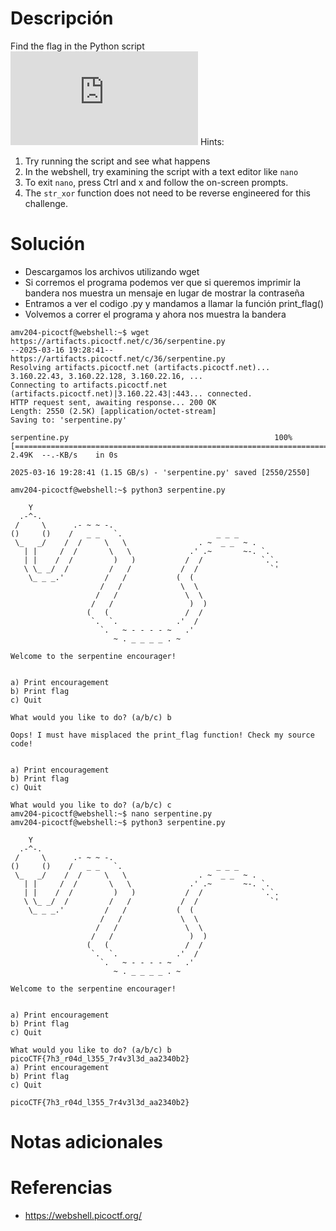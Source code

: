 # Descripción
Find the flag in the Python script![Download Python script](https://artifacts.picoctf.net/c/36/serpentine.py)
Hints:
1. Try running the script and see what happens
2. In the webshell, try examining the script with a text editor like `nano`
3. To exit `nano`, press Ctrl and x and follow the on-screen prompts.
4. The `str_xor` function does not need to be reverse engineered for this challenge.
# Solución
- Descargamos los archivos utilizando wget
- Si corremos el programa podemos ver que si queremos imprimir la bandera nos muestra un mensaje en lugar de mostrar la contraseña
- Entramos a ver el codigo .py y mandamos a llamar la función print_flag()
- Volvemos a correr el programa y ahora nos muestra la bandera
```
amv204-picoctf@webshell:~$ wget https://artifacts.picoctf.net/c/36/serpentine.py
--2025-03-16 19:28:41--  https://artifacts.picoctf.net/c/36/serpentine.py
Resolving artifacts.picoctf.net (artifacts.picoctf.net)... 3.160.22.43, 3.160.22.128, 3.160.22.16, ...
Connecting to artifacts.picoctf.net (artifacts.picoctf.net)|3.160.22.43|:443... connected.
HTTP request sent, awaiting response... 200 OK
Length: 2550 (2.5K) [application/octet-stream]
Saving to: 'serpentine.py'

serpentine.py                                              100%[=======================================================================================================================================>]   2.49K  --.-KB/s    in 0s      

2025-03-16 19:28:41 (1.15 GB/s) - 'serpentine.py' saved [2550/2550]

amv204-picoctf@webshell:~$ python3 serpentine.py

    Y
  .-^-.
 /     \      .- ~ ~ -.
()     ()    /   _ _   `.                     _ _ _
 \_   _/    /  /     \   \                . ~  _ _  ~ .
   | |     /  /       \   \             .' .~       ~-. `.
   | |    /  /         )   )           /  /             `.`.
   \ \_ _/  /         /   /           /  /                `'
    \_ _ _.'         /   /           (  (
                    /   /             \  \
                   /   /               \  \
                  /   /                 )  )
                 (   (                 /  /
                  `.  `.             .'  /
                    `.   ~ - - - - ~   .'
                       ~ . _ _ _ _ . ~

Welcome to the serpentine encourager!


a) Print encouragement
b) Print flag
c) Quit

What would you like to do? (a/b/c) b

Oops! I must have misplaced the print_flag function! Check my source code!


a) Print encouragement
b) Print flag
c) Quit

What would you like to do? (a/b/c) c
amv204-picoctf@webshell:~$ nano serpentine.py
amv204-picoctf@webshell:~$ python3 serpentine.py

    Y
  .-^-.
 /     \      .- ~ ~ -.
()     ()    /   _ _   `.                     _ _ _
 \_   _/    /  /     \   \                . ~  _ _  ~ .
   | |     /  /       \   \             .' .~       ~-. `.
   | |    /  /         )   )           /  /             `.`.
   \ \_ _/  /         /   /           /  /                `'
    \_ _ _.'         /   /           (  (
                    /   /             \  \
                   /   /               \  \
                  /   /                 )  )
                 (   (                 /  /
                  `.  `.             .'  /
                    `.   ~ - - - - ~   .'
                       ~ . _ _ _ _ . ~

Welcome to the serpentine encourager!


a) Print encouragement
b) Print flag
c) Quit

What would you like to do? (a/b/c) b
picoCTF{7h3_r04d_l355_7r4v3l3d_aa2340b2}
a) Print encouragement
b) Print flag
c) Quit

picoCTF{7h3_r04d_l355_7r4v3l3d_aa2340b2}
```
# Notas adicionales
# Referencias
- https://webshell.picoctf.org/